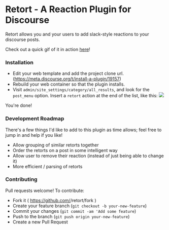 # Retort - A Reaction Plugin for Discourse

Retort allows you and your users to add slack-style reactions to your discourse posts.

Check out a quick gif of it in action [here](http://recordit.co/7vHi2j74Rg.gif)!

### Installation
- Edit your web template and add the project clone url. (https://meta.discourse.org/t/install-a-plugin/19157)
- Rebuild your web container so that the plugin installs.
- Visit `admin/site_settings/category/all_results`, and look for the `post_menu` option. Insert a `retort` action at the end of the list, like this:
![](http://s11.postimg.org/gj58f10s1/Screen_Shot_2015_11_22_at_7_42_15_PM.png)

You're done!

### Development Roadmap
There's a few things I'd like to add to this plugin as time allows; feel free to jump in and help if you like!

- Allow grouping of similar retorts together
- Order the retorts on a post in some intelligent way
- Allow user to remove their reaction (instead of just being able to change it)
- More efficient / parsing of retorts

### Contributing

Pull requests welcome! To contribute:
- Fork it ( https://github.com/<your-github-username>/retort/fork )
- Create your feature branch (`git checkout -b your-new-feature`)
- Commit your changes (`git commit -am 'Add some feature`)
- Push to the branch (`git push origin your-new-feature`)
- Create a new Pull Request
